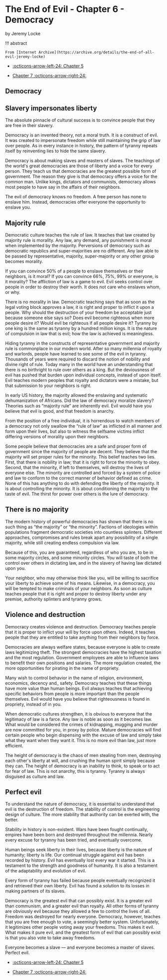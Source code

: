 # The End of Evil - Chapter 6 - Democracy

by Jeremy Locke

!!! abstract

    From [Internet Archive](https://archive.org/details/the-end-of-all-evil-jeremy-locke)

<div class="grid cards" markdown>

- [:octicons-arrow-left-24: Chapter 5](./Chapter_5.md)

- [Chapter 7 :octicons-arrow-right-24:](./Chapter_7.md)

</div>

<reader-control></reader-control>

<section class="readable" markdown>

## Democracy

## Slavery impersonates liberty

The absolute pinnacle of cultural success is to convince people that they are free in their slavery.

Democracy is an invented theory, not a moral truth. It is a construct of evil. It was created to impersonate freedom while still maintaining the grip of law over people. As in every instance in history, the pattern of tyranny repeats itself by reinventing lies to hide the same slavery.

Democracy is about making slaves and masters of slaves. The teachings of the world's great democracies are those of liberty and a voice for every person. They teach us that democracies are the greatest possible form of government. The reason they give is that democracy offers a voice for the common man. Unlike kings, dictators and communists, democracy allows most people to have say in the affairs of their neighbors.

The evil of democracy knows no freedom. A free person has none to enslave him. Instead, democracies offer everyone the opportunity to enslave you.

## Majority rule

Democratic culture teaches the rule of law. It teaches that law created by majority rule is morality. Any law, any demand, any punishment is moral when implemented by the majority. Perversions of democracy such as democratic republics and super-majorities are no different. Any law able to be passed by representative, majority, super-majority or any other group becomes morality.

If you can convince 50% of a people to enslave themselves or their neighbors, is it moral? If you can convince 66%, 75%, 99% or everyone, is it morality? The affliction of law is a game to evil. Evil seeks control over people in order to destroy their worth. It does not care who enslaves whom, or why.

There is no morality in law. Democratic teaching says that as soon as the legal voting block approves a law, it is right and proper to inflict it upon a people. Why should the destruction of your freedom be acceptable just because someone else says so? Does evil become righteous when more people desire it? Would evil be righteous if all people desire it? Tyranny by one king is the same as tyranny by a hundred million kings. It is the nature of compulsion in law that is evil; how the law is achieved is meaningless.

Hiding tyranny in the constructs of representative government and majority rule is commonplace in our modern world. After so many millennia of royalty and warlords, people have learned to see some of the evil in tyranny. Thousands of years were required to discard the notion of nobility and divine right of rule. Today many in the world have an understanding that there is no birthright to rule over others as a king. But the deviousness of evil has pushed that burden upon individual concepts, instead of upon itself. Evil teaches modern peoples that royalty and dictators were a mistake, but that submission to your neighbors is right.

In early US history, the majority allowed the enslaving and systematic dehumanization of Africans. Did the law of democracy moralize slavery? Theories such as “majority rule” are inherently evil. Evil would have you believe that evil is good, and that freedom is anarchy.

From the position of a free individual, it is horrendous to watch members of a democracy not only swallow the “rule of law” as inflicted in all manner and form upon their lives, but also to witness the selfsame victims inflict differing versions of morality upon their neighbors.

Some people believe that democracies are a safe and proper form of government since the majority of people are decent. They believe that the majority will set proper rules for the minority. This belief teaches two lies. First, that there is nobility in law; that it is right to force the minority to obey. Second, that the minority, if left to themselves, will destroy the lives of everyone else. The minority are controlled and forced by a system of police and law to conform to the correct manner of behavior defined as crime. None of this has anything to do with defending the liberty of the majority. It is about controlling the minority. It is about conditioning the majority to the taste of evil. The thirst for power over others is the lure of democracy.

## There is no majority

The modern history of powerful democracies has shown that there is no such thing as “the majority” or “the minority”. Factions of ideologies within populations fragment democratic societies into countless splinters. Different approaches, compromises and rules break apart any possibility of a single majority, while still creating endless compulsion via law.

Because of this, you are guaranteed, regardless of who you are, to be in some majority circles, and some minority circles. You will taste of both the control over others in dictating law, and in the slavery of having law dictated upon you.

Your neighbor, who may otherwise think like you, will be willing to sacrifice your liberty to achieve some of his means. Likewise, in a democracy, you will be tempted to make criminals of your neighbors. As soon as culture teaches people that it is right and proper to destroy liberty under any premise, authority splinters and tyranny grows.

## Violence and destruction

Democracy creates violence and destruction. Democracy teaches people that it is proper to inflict your will by force upon others. Indeed, it teaches people that they are entitled to take anything from their neighbors by force.

Democracies are always welfare states, because everyone is able to create laws legitimizing theft. The strongest democracies have the highest taxation and the most regulation. Government employees are able to influence laws to benefit their own positions and salaries. The more regulation created, the more opportunities for pirating in the name of propriety.

Many wish to control behavior in the name of religion, environment, economics, decency and\_ safety. Democracy teaches that these things have more value than human beings. Evil always teaches that achieving specific behaviors from people is more important than the people themselves. Evil would have you believe that righteousness is found in propriety, instead of in you.

When democratic cultures strengthen, it is obvious to everyone that the legitimacy of law is a farce. Any law is noble as soon as it becomes law. What would be considered the crimes of kidnapping, mugging and murder are now committed for you, in proxy by police. Mature democracies will find certain people who begin dispensing with the excuse of law and simply take what they want when they want it. This is no more evil than law, just more efficient.

The height of democracy is the chaos of men stealing from men, destroying each other's liberty at will, and crushing the human spirit simply because they can. The height of democracy is an inability to think, to speak or to act for fear of law. This is not anarchy, this is tyranny. Tyranny is always disguised as culture and law.

## Perfect evil

To understand the nature of democracy, it is essential to understand that evil is the destruction of freedom. The stability of control is the engineering design of culture. The more stability that authority can be exerted with, the better.

Stability in history is non-existent. Wars have been fought continually, empires have been born and destroyed throughout the millennia. Nearly every excuse for tyranny has been tried, and eventually overcome.

Human beings seek liberty in their lives, because liberty is the nature of humanity; liberty is life. Our continual struggle against evil has been recorded by history. Evil has eventually lost every war it started. This is a testament to the strength and goodness of humanity. It is also a testament of the adaptability and evolution of evil.

Every form of tyranny has failed because people eventually recognized it and retrieved their own liberty. Evil has found a solution to its losses in making partners of its slaves.

Democracy is the greatest evil that can possibly exist. It is a greater evil than communism, and a greater evil than royalty. All other forms of tyranny are obviously evil because they allowed a few to control the lives of all. Freedom was destroyed for nearly everyone. Democracy, however, teaches that you are free enough to vote, a seemingly better system. Unfortunately, it legitimizes other people voting away your freedoms. This makes it evil. What makes it pure evil, and the greatest form of evil that can possibly exist is that you also vote to take away freedoms.

Everyone becomes a slave — and everyone becomes a master of slaves. Perfect evil.

</section>

<div class="grid cards" markdown>

- [:octicons-arrow-left-24: Chapter 5](./Chapter_5.md)

- [Chapter 7 :octicons-arrow-right-24:](./Chapter_7.md)

</div>
